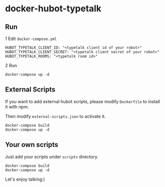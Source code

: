 # docker-hubot-typetalk

## Run

1 Edit `docker-compose.yml`

```
HUBOT_TYPETALK_CLIENT_ID: "<typetalk client id of your robot>"
HUBOT_TYPETALK_CLIENT_SECRET: "<typetalk client secret of your robot>"
HUBOT_TYPETALK_ROOMS: "<typetalk room id>"
```

2 Run
```
docker-compose up -d
```

## External Scripts

If you want to add external hubot scripts,
please modify `Dockerfile` to install it with npm.

Then modify `external-scripts.json` to activate it.

```
docker-compose build
docker-compose up -d
```

## Your own scripts

Just add your scripts under `scripts` directory.

```
docker-compose build
docker-compose up -d
```

Let's enjoy talking:)
